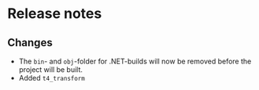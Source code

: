 # Release notes

## Changes

- The `bin`- and `obj`-folder for .NET-builds will now be removed before the project will be built.
- Added `t4_transform`
